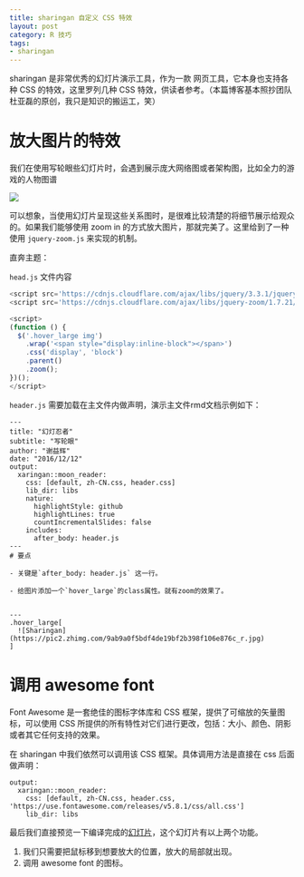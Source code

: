 ```yaml
---
title: sharingan 自定义 CSS 特效
layout: post
category: R 技巧
tags:
- sharingan
---
```


sharingan 是非常优秀的幻灯片演示工具，作为一款 网页工具，它本身也支持各种 CSS 的特效，这里罗列几种 CSS 特效，供读者参考。（本篇博客基本照抄团队杜亚磊的原创，我只是知识的搬运工，笑）

# 放大图片的特效

我们在使用写轮眼些幻灯片时，会遇到展示庞大网络图或者架构图，比如全力的游戏的人物图谱

<img src="https://pic-1300049111.cos.ap-beijing.myqcloud.com/img/HBO.jpg"/>

可以想象，当使用幻灯片呈现这些关系图时，是很难比较清楚的将细节展示给观众的。如果我们能够使用 zoom in 的方式放大图片，那就完美了。这里给到了一种使用 `jquery-zoom.js` 来实现的机制。

<!-- more -->

直奔主题：

`head.js` 文件内容

```javascript
<script src='https://cdnjs.cloudflare.com/ajax/libs/jquery/3.3.1/jquery.min.js'></script>
<script src='https://cdnjs.cloudflare.com/ajax/libs/jquery-zoom/1.7.21/jquery.zoom.min.js'></script>

<script>
(function () {
  $('.hover_large img')
    .wrap('<span style="display:inline-block"></span>')
    .css('display', 'block')
    .parent()
    .zoom();
})();
</script>
``` 

`header.js` 需要加载在主文件内做声明，演示主文件rmd文档示例如下：

```rmd
---
title: "幻灯忍者"
subtitle: "写轮眼"
author: "谢益辉"
date: "2016/12/12"
output:
  xaringan::moon_reader:
    css: [default, zh-CN.css, header.css]
    lib_dir: libs
    nature:
      highlightStyle: github
      highlightLines: true
      countIncrementalSlides: false
    includes:
      after_body: header.js
---
# 要点

- 关键是`after_body: header.js` 这一行。

- 给图片添加一个`hover_large`的class属性。就有zoom的效果了。


---
.hover_large[
  ![Sharingan](https://pic2.zhimg.com/9ab9a0f5bdf4de19bf2b398f106e876c_r.jpg)
]
```


# 调用 awesome font

Font Awesome 是一套绝佳的图标字体库和 CSS 框架，提供了可缩放的矢量图标，可以使用 CSS 所提供的所有特性对它们进行更改，包括：大小、颜色、阴影或者其它任何支持的效果。

在 sharingan 中我们依然可以调用该 CSS 框架。具体调用方法是直接在 css 后面做声明：

```rmd
output:
  xaringan::moon_reader:
    css: [default, zh-CN.css, header.css, 'https://use.fontawesome.com/releases/v5.8.1/css/all.css']
    lib_dir: libs
```

最后我们直接预览一下编译完成的[幻灯片](/upload/share/demo.html)，这个幻灯片有以上两个功能。

1. 我们只需要把鼠标移到想要放大的位置，放大的局部就出现。
2. 调用 awesome font 的图标。
